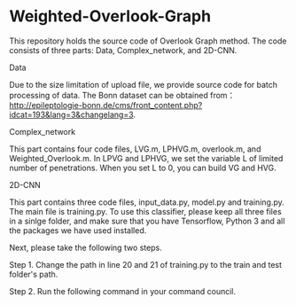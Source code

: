 # Weighted-Overlook-Graph
This repository holds the source code of Overlook Graph method.
The code consists of three parts: Data, Complex_network, and 2D-CNN.

Data

Due to the size limitation of upload file, we provide source code for batch processing of data. The Bonn dataset can be obtained from：http://epileptologie-bonn.de/cms/front_content.php?idcat=193&lang=3&changelang=3.

Complex_network

This part contains four code files, LVG.m, LPHVG.m, overlook.m, and Weighted_Overlook.m. In LPVG and LPHVG, we set the variable L of limited number of penetrations. When you set L to 0, you can build VG and HVG.

2D-CNN

This part contains three code files, input_data.py, model.py and training.py. The main file is training.py. To use this classifier, please keep all three files in a sinlge folder, and make sure that you have Tensorflow, Python 3 and all the packages we have used installed.

Next, please take the following two steps.

  Step 1. Change the path in line 20 and 21 of training.py to the train and test folder's path.
  
  Step 2. Run the following command in your command council.
